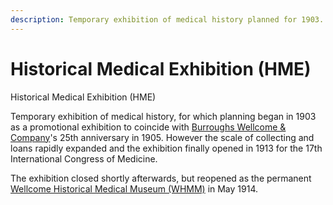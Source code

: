 ```yaml
---
description: Temporary exhibition of medical history planned for 1903. Finally opened 1913.
---
```


# Historical Medical Exhibition \(HME\)

Historical Medical Exhibition \(HME\)

Temporary exhibition of medical history, for which planning began in 1903 as a promotional exhibition to coincide with [Burroughs Wellcome & Company](bw.md)'s 25th anniversary in 1905. However the scale of collecting and loans rapidly expanded and the exhibition finally opened in 1913 for the 17th International Congress of Medicine.

The exhibition closed shortly afterwards, but reopened as the permanent [Wellcome Historical Medical Museum \(WHMM\)](whmm.md) in May 1914.

